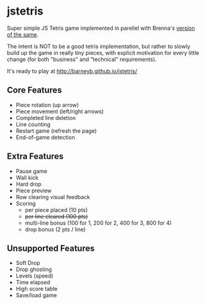 # jstetris

Super simple JS Tetris game implemented in parellel with Brenna's [version of the same](https://github.com/switzerb/jstetris/).

The intent is NOT to be a good tetris implementation, but rather to slowly build up the game in really tiny pieces, with explicit motivation for every little change (for both "business" and "technical" requirements).

It's ready to play at http://barneyb.github.io/jstetris/

## Core Features

* Piece rotation (up arrow)
* Piece movement (left/right arrows)
* Completed line deletion
* Line counting
* Restart game (refresh the page)
* End-of-game detection

## Extra Features

* Pause game
* Wall kick
* Hard drop
* Piece preview
* Row clearing visual feedback
* Scoring
  * per piece placed (10 pts)
  * ~~per line cleared (100 pts)~~
  * multi-line bonus (100 for 1, 200 for 2, 400 for 3, 800 for 4)
  * drop bonus (2 pts / line)

## Unsupported Features

* Soft Drop
* Drop ghosting
* Levels (speed)
* Time elapsed
* High score table
* Save/load game
